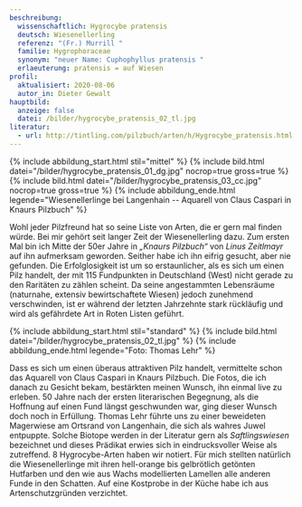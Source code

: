 ```yaml
---
beschreibung:
  wissenschaftlich: Hygrocybe pratensis
  deutsch: Wiesenellerling
  referenz: "(Fr.) Murrill "
  familie: Hygrophoraceae
  synonym: "neuer Name: Cuphophyllus pratensis "
  erlaeuterung: pratensis = auf Wiesen
profil:
  aktualisiert: 2020-08-06
  autor_in: Dieter Gewalt
hauptbild:
  anzeige: false
  datei: /bilder/hygrocybe_pratensis_02_tl.jpg
literatur:
  - url: http://tintling.com/pilzbuch/arten/h/Hygrocybe_pratensis.html
---
```

{% include abbildung_start.html stil="mittel" %}
{% include bild.html datei="/bilder/hygrocybe_pratensis_01_dg.jpg" nocrop=true gross=true %}
{% include bild.html datei="/bilder/hygrocybe_pratensis_03_cc.jpg" nocrop=true gross=true %}
{% include abbildung_ende.html legende="Wiesenellerlinge bei Langenhain -- Aquarell von Claus Caspari in Knaurs Pilzbuch" %}

Wohl jeder Pilzfreund hat so seine Liste von Arten, die er gern mal finden würde. Bei mir gehört seit langer Zeit der Wiesenellerling dazu. Zum ersten Mal bin ich Mitte der 50er Jahre in *„Knaurs Pilzbuch“* von *Linus Zeitlmayr* auf ihn aufmerksam geworden. Seither habe ich ihn eifrig gesucht, aber nie gefunden. Die Erfolglosigkeit ist um so erstaunlicher, als es sich um einen Pilz handelt, der mit 115 Fundpunkten in Deutschland (West) nicht gerade zu den Raritäten zu zählen scheint. Da seine angestammten Lebensräume (naturnahe, extensiv bewirtschaftete Wiesen) jedoch zunehmend verschwinden, ist er während der letzten Jahrzehnte stark rückläufig und wird als gefährdete Art in Roten Listen geführt.

{% include abbildung_start.html stil="standard" %}
{% include bild.html datei="/bilder/hygrocybe_pratensis_02_tl.jpg" %}
{% include abbildung_ende.html legende="Foto: Thomas Lehr" %}

Dass es sich um einen überaus attraktiven Pilz handelt, vermittelte schon das Aquarell von Claus Caspari in Knaurs Pilzbuch. Die Fotos, die ich danach zu Gesicht bekam, bestärkten meinen Wunsch, ihn einmal live zu erleben. 50 Jahre nach der ersten literarischen Begegnung, als die Hoffnung auf einen Fund längst geschwunden war, ging dieser Wunsch doch noch in Erfüllung. Thomas Lehr führte uns zu einer beweideten Magerwiese am Ortsrand von Langenhain, die sich als wahres Juwel entpuppte. Solche Biotope werden in der Literatur gern als *Saftlingswiesen* bezeichnet und dieses Prädikat erwies sich in eindrucksvoller Weise als zutreffend. 8 Hygrocybe-Arten haben wir notiert. Für mich stellten natürlich die Wiesenellerlinge mit ihren hell-orange bis gelbrötlich getönten Hutfarben und den wie aus Wachs modellierten Lamellen alle anderen Funde in den Schatten. Auf eine Kostprobe in der Küche habe ich aus Artenschutzgründen verzichtet.